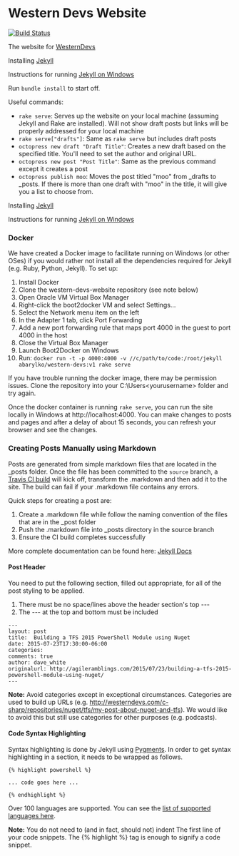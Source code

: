 # Western Devs Website

[![Build Status](https://travis-ci.org/westerndevs/western-devs-website.png)](https://travis-ci.org/westerndevs/western-devs-website)

The website for [WesternDevs](http://www.westerndevs.com)

Installing [Jekyll](http://jekyllrb.com/docs/installation/)

Instructions for running [Jekyll on Windows](http://jekyll-windows.juthilo.com/)

Run `bundle install` to start off.

Useful commands:

* `rake serve`: Serves up the website on your local machine (assuming Jekyll and Rake are installed). Will not show draft posts but links will be properly addressed for your local machine
* `rake serve["drafts"]`: Same as `rake serve` but includes draft posts
* `octopress new draft "Draft Title"`: Creates a new draft based on the specified title. You'll need to set the author and original URL.
* `octopress new post "Post Title"`: Same as the previous command except it creates a post
* `octopress publish moo`: Moves the post titled "moo" from _drafts to _posts. If there is more than one draft with "moo" in the title, it will give you a list to choose from.

Installing [Jekyll](http://jekyllrb.com/docs/installation/)

Instructions for running [Jekyll on Windows](http://jekyll-windows.juthilo.com/)

### Docker

We have created a Docker image to facilitate running on Windows (or other OSes) if you would rather not install all the dependencies required for Jekyll (e.g. Ruby, Python, Jekyll). To set up:

1. Install Docker
2. Clone the western-devs-website repository (see note below)
3. Open Oracle VM Virtual Box Manager
4. Right-click the boot2docker VM and select Settings...
5. Select the Network menu item on the left
6. In the Adapter 1 tab, click Port Forwarding
7. Add a new port forwarding rule that maps port 4000 in the guest to port 4000 in the host
8. Close the Virtual Box Manager
9. Launch Boot2Docker on Windows
10. Run: `docker run -t -p 4000:4000 -v //c/path/to/code:/root/jekyll abarylko/western-devs:v1 rake serve`

If you have trouble running the docker image, there may be permission issues. Clone the repository into your C:\Users\<yourusername> folder and try again.

Once the docker container is running `rake serve`, you can run the site locally in Windows at http://localhost:4000. You can make changes to posts and pages and after a delay of about 15 seconds, you can refresh your browser and see the changes.

### Creating Posts Manually using Markdown

Posts are generated from simple markdown files that are located in the _posts folder. Once the file has been committed to the `source` branch, a [Travis CI build](https://travis-ci.org/westerndevs/western-devs-website/) will kick off, transform the .markdown and then add it to the site. The build can fail if your .markdown file contains any errors.

Quick steps for creating a post are:  

1. Create a .markdown file while follow the naming convention of the files that are in the _post folder
2. Push the .markdown file into _posts directory in the source branch
3. Ensure the CI build completes successfully

More complete documentation can be found here: [Jekyll Docs](http://jekyllrb.com/docs/posts/)

#### Post Header
You need to put the following section, filled out appropriate, for all of the post styling to be applied.

1. There must be no space/lines above the header section's top ---
2. The --- at the top and bottom must be included

```
---
layout: post
title:  Building a TFS 2015 PowerShell Module using Nuget
date: 2015-07-23T17:30:00-06:00
categories:
comments: true
author: dave_white
originalurl: http://agileramblings.com/2015/07/23/building-a-tfs-2015-powershell-module-using-nuget/
---
```

**Note:** Avoid categories except in exceptional circumstances. Categories are used to build up URLs (e.g. http://westerndevs.com/c-sharp/repositories/nuget/tfs/my-post-about-nuget-and-tfs). We would like to avoid this but still use categories for other purposes (e.g. podcasts).


#### Code Syntax Highlighting

Syntax highlighting is done by Jekyll using [Pygments](http://pygments.org). In order to get syntax highlighting in a section, it needs to be wrapped as follows.

```
{% highlight powershell %}

... code goes here ...

{% endhighlight %}
```

Over 100 languages are supported. You can see the [list of supported languages here](http://pygments.org/languages/).

**Note:** You do not need to (and in fact, should not) indent The first line of your code snippets. The {% highlight %} tag is enough to signify a code snippet.